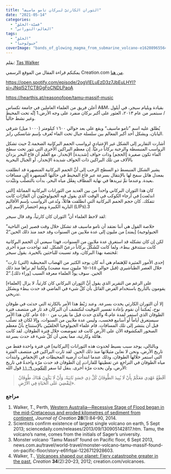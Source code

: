 ```yaml
---
title: "الثوران الكارثيّ لبركان تامو ماسيف"
date: "2021-05-14"
categories: 
  - "قضيّة-الخلق"
  - "العالم-التوراتي"
tags: 
  - "الخلق"
  - "جيولوجيا"
coverImage: "bands_of_glowing_magma_from_submarine_volcano-e1620896556432.jpg"
---
```


بقلم: [Tas Walker](https://creation.com/dr-tas-walker-speaker)

يمكنكم قراءة المقال من الموقع الرسمي Creation.com [من هنا](https://creation.com/tamu-massif-arabic).

https://open.spotify.com/episode/2ogVlELuEzD3z7JbEuLHYI?si=JNql52TCT8GgFoCNDLPaoA

https://hearthis.at/reasonofope/tamu-massif-music

أعلن فريق من العلماء العاملين في جامعة تكساس A&M، بقيادة ويليام سيجر، في أيلول / سبتمبر من عام ٢٠١٣، العثور على أكبر بركان منفرد على وجه الأرض.1 إنَّه تحت المحيط وغير نشط حالياً.

يُطلق عليه اسم ”تامو ماسيف“ ويقع على بعد حوالي ١٦٠٠ كيلومتر (١٠٠٠ ميل) شرقي اليابان، ويشكل أحد أكبر المعالم بين سلسلة جبال تحت الماء تُعرف بإسم شاتسكي رايز. 

أشارت التقارير إلى الشكل غير الإعتيادي لرواسب الحمم البركانية الضخمة.2 حيث تشكل الرواسب المنبسطة والرحبة بركاناً درعيّاً. إن معظم البراكين الأُخرى التي تثور تحت سطح الماء تكون صغيرة \[الحجم\] وذات حواف \[شديدة\] الإنحدار. مع العلم أن قاع البحر يزدان بالآلاف من تلك البراكين ذات الحواف شديدة الإنحدار، أو الجبال البحرية 

يشير الشكل المنبسط ذو السطح الرحب إلى أنَّ الحمم البركانية المنصهرة قد انطلقت بمعدل هائل سمح لها بالإنتقال بسرعة عبر قاع المحيط في حالتها المنصهرة إلى مسافات بعيدة. وعندما تمَّ تبريدها في نهاية المطاف بِفعْل مياه البحر، بدأت بالتصلّب وتلبَّدت.

كان هذا الثوران البركاني واحداً من بين العديد من الثورانات البركانية المماثلة \[التي اندلعت\] في أرجاء الكوكب في الوقت الذي يقول فيه الجيولوجيّون أن القارّات كانت تتفكك. كان حجم الحمم البركانية التي انطلقت هائلاً، وتُدعى الرواسب بإسم الأقاليم النارية الكبيرة ويتم اختصار الإسم إلى (LIPs).3

لقد لاحظ العلماء أن َّ الثوران كان كارثياً، وقد قال سيجر:

”خلاصة القول هي أننا نعتقد أن تامو ماسيف قد تشكل خلال وقت قصير (من الناحية الجيولوجية) \[يمتد\] من مليون إلى عدة ملايين من السنوات وقد خمد منذ ذلك الحين“2

لكن إن كان تشكله قد استغرق عدة ملايين من السنوات، فهذا سيعني أن الحمم البركانية كانت ستتدفق ببطء، ولما كانت لتُشَكِّلَ بركاناً درعيّ الشكل. لقد تواجدت ميزة أُخرى مُختصة بهذا البركان، وقد تسببت للباحثين بالحيرة. يقول سيجر: 

”إحدى الأمور المثيرة للإهتمام هي أنه كان يوجد الكثير من الهضاب المحيطية (التي) ثارت خلال العصر الطباشيري (قبل حوالي ١٤٥-٦٥ مليون سنة مضت) ولكننا لم نراها منذ ذلك الحين. سوف يودُّ العلماء معرفة السبب \[وراء ذلك\].“2

على الرغم من التقرير الذي يقول أنَّ الثوران البركاني كان كارثياً، لا يزال \[العلماء\] يقومون بالتأريخ باستخدام الفرض القائل بأن كلَّ شيء في الماضي قد حدث ببطء وبشكل تدريجي.

إلا أن الثوران الكارثي يحدث بسرعة. وعند رَبْط هذا الأمر بالكارثة التي حدثت في طوفان نوح، يُمكننا أن نقوم بإعادة تفسير التوقيت لنكتشف أن البركان قد ثار في منتصف فترة الطوفان الذي استمر لمدة عام،4 والذي حدث قبل ما يقرب من ٤٥٠٠ عام. كان هذا الأمر سيستغرق أياماً أو أسابيع فحسب، وليس عدة ملايين من السنوات، وإلا لكان قد تصلّب قبل أن ينتشر إلى تلك المسافات. قام علماء الجيولوجيا الخلقيّين بالإستنتاج بأنَّ معظم الصخور المكشوفة الآن على الأرض كانت قد تموضعت خلال فترة الطوفان. لقد كانت هائلة وكارثية، مما يعني أن كلَّ شيء قد حدث بسرعة. 

وبالتالي، يوجد سبب بسيط لحدوث هذه الثورانات \[البركانية\] في فترة واحدة فقط من تاريخ الأرض، ونحن لا نعاين مثيلاتها منذ ذلك الحين. لقد ثارت البراكين في منتصف الفترة التي استمر خلالها الطوفان، وذلك عندما ابتدأت أرضية المحيطات في الإنخفاض وابتدأت مياه الطوفان في التراجع عن تغطيتها للقارات. إن الطوفان قد حدث مرّة واحدةً في تاريخ الأرض، ولن يحدث مرّة أُخرى. ينقل لنا سفر [التكوين ٩](https://www.bible.com/101/gen.9.11.keh)[: ١١](https://www.bible.com/101/gen.9.11.keh) قول الله: 

> أقْطَعُ عَهْدِي مَعَكُمْ بِأَنْ لَا يُبِيدَ الطُّوفَانُ كُلَّ ذِي جَسَدٍ ثَانِيَةً، وَأَنْ لَا يَكُونَ هُنَاكَ طُوفَانٌ لِيَقْضِيَ عَلَى الْحَيَاةِ فِي الأَرْضِ».

### مراجع

1. Walker, T., Perth, [Western Australia—Recessive Stage of Flood began in the mid-Cretaceous and eroded kilometres of sediment from continent](https://creation.com/images/pdfs/tj/j28_1/j28_1_84-90.pdf), _Journal of Creation_ **28**(1):84–90, 2014.
2. Scientists confirm existence of largest single volcano on earth, 5 Sept 2013; sciencedaily.com/releases/2013/09/130905142817.htm. Tamu, the volcano’s name, comes from the initials of Sager’s university.
3. Monster volcano ‘Tamu Massif’ found on Pacific floor, 6 Sept 2013, news.com.au/travel/world-travel/monster-volcano-tamu-massif-found-on-pacific-floor/story-e6frfqai-1226712928603.
4. Walker, T., [Volcanoes shaped our planet: Fiery catastrophe greater in the past](https://creation.com/volcanoes), _Creation_ **34**(2):20–23, 2012; creation.com/volcanoes.

* * *

